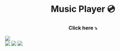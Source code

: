 <h1 align="center">Music Player 💿</h1>
   
<h3 align="center">Click here ⤵️</h3>   
<a href="https://projects-gustavo.github.io/music-player/"><img src="https://cdn.discordapp.com/attachments/876799799255531523/1009249135695757423/musicplayer.png"></a>
<div inline:block>
    <img src="https://img.shields.io/badge/html5-%23E34F26.svg?style=for-the-badge&logo=html5&logoColor=white" />
    <img src="https://img.shields.io/badge/css3-%231572B6.svg?style=for-the-badge&logo=css3&logoColor=white" />
    <img src="https://img.shields.io/badge/javascript-%23323330.svg?style=for-the-badge&logo=javascript&logoColor=%23F7DF1E" />
</div>
